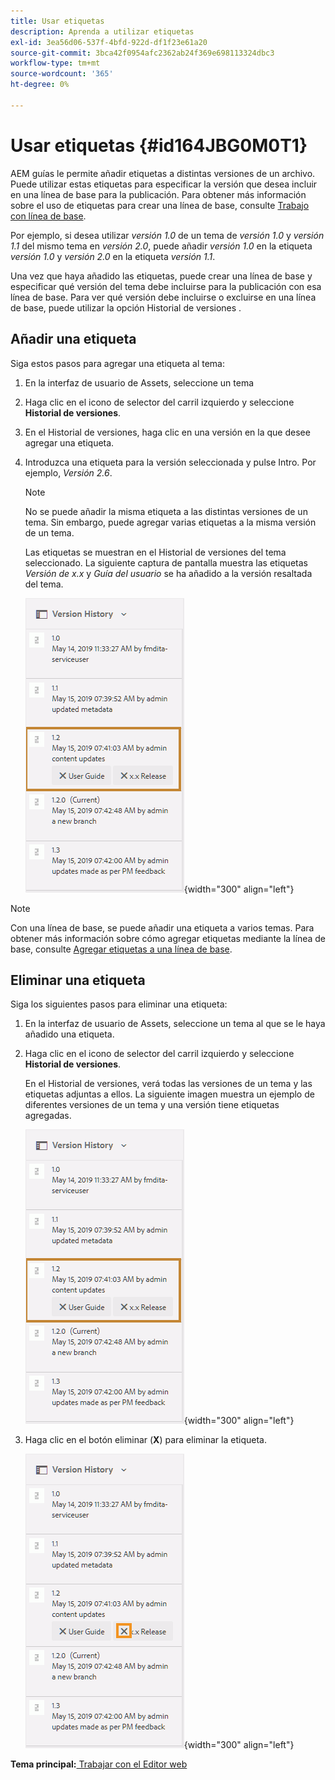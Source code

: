 ```yaml
---
title: Usar etiquetas
description: Aprenda a utilizar etiquetas
exl-id: 3ea56d06-537f-4bfd-922d-df1f23e61a20
source-git-commit: 3bca42f0954afc2362ab24f369e698113324dbc3
workflow-type: tm+mt
source-wordcount: '365'
ht-degree: 0%

---
```


# Usar etiquetas {#id164JBG0M0T1}

AEM guías le permite añadir etiquetas a distintas versiones de un archivo. Puede utilizar estas etiquetas para especificar la versión que desea incluir en una línea de base para la publicación. Para obtener más información sobre el uso de etiquetas para crear una línea de base, consulte [Trabajo con línea de base](generate-output-use-baseline-for-publishing.md#).

Por ejemplo, si desea utilizar *versión 1.0* de un tema de *versión 1.0* y *versión 1.1* del mismo tema en *versión 2.0*, puede añadir *versión 1.0* en la etiqueta *versión 1.0* y *versión 2.0* en la etiqueta *versión 1.1*.

Una vez que haya añadido las etiquetas, puede crear una línea de base y especificar qué versión del tema debe incluirse para la publicación con esa línea de base. Para ver qué versión debe incluirse o excluirse en una línea de base, puede utilizar la opción Historial de versiones .

## Añadir una etiqueta

Siga estos pasos para agregar una etiqueta al tema:

1. En la interfaz de usuario de Assets, seleccione un tema
1. Haga clic en el icono de selector del carril izquierdo y seleccione **Historial de versiones**.
1. En el Historial de versiones, haga clic en una versión en la que desee agregar una etiqueta.

1. Introduzca una etiqueta para la versión seleccionada y pulse Intro. Por ejemplo, *Versión 2.6*.

   >[!NOTE]
   >
   > No se puede añadir la misma etiqueta a las distintas versiones de un tema. Sin embargo, puede agregar varias etiquetas a la misma versión de un tema.

   Las etiquetas se muestran en el Historial de versiones del tema seleccionado. La siguiente captura de pantalla muestra las etiquetas *Versión de x.x* y *Guía del usuario* se ha añadido a la versión resaltada del tema.

   ![](images/labels.png){width="300" align="left"}

>[!NOTE]
>
> Con una línea de base, se puede añadir una etiqueta a varios temas. Para obtener más información sobre cómo agregar etiquetas mediante la línea de base, consulte [Agregar etiquetas a una línea de base](generate-output-use-baseline-for-publishing.md#id184KD0T305Z).

## Eliminar una etiqueta

Siga los siguientes pasos para eliminar una etiqueta:

1. En la interfaz de usuario de Assets, seleccione un tema al que se le haya añadido una etiqueta.
1. Haga clic en el icono de selector del carril izquierdo y seleccione **Historial de versiones**.

   En el Historial de versiones, verá todas las versiones de un tema y las etiquetas adjuntas a ellos. La siguiente imagen muestra un ejemplo de diferentes versiones de un tema y una versión tiene etiquetas agregadas.

   ![](images/labels.png){width="300" align="left"}

1. Haga clic en el botón eliminar \(**X**\) para eliminar la etiqueta.

   ![](images/delete-labels.png){width="300" align="left"}


**Tema principal:**[ Trabajar con el Editor web](web-editor.md)
